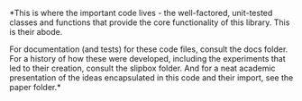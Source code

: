 *This is where the important code lives - the well-factored, unit-tested classes and functions that provide the core functionality of this library. This is their abode.

For documentation (and tests) for these code files, consult the docs folder.
For a history of how these were developed, including the experiments that led to their creation, consult the slipbox folder.
And for a neat academic presentation of the ideas encapsulated in this code and their import, see the paper folder.*